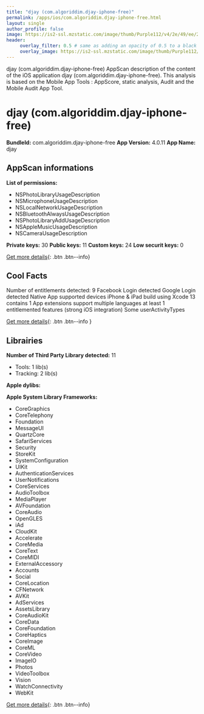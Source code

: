 ```yaml
---
title: "djay (com.algoriddim.djay-iphone-free)"
permalink: /apps/ios/com.algoriddim.djay-iphone-free.html
layout: single
author_profile: false
image: https://is2-ssl.mzstatic.com/image/thumb/Purple112/v4/2e/49/ee/2e49ee91-700c-9b2e-becd-50ea914b314b/AppIcon-0-0-1x_U007emarketing-0-0-0-7-0-0-P3-0-0-0-GLES2_U002c0-512MB-85-220-0-0.png/512x512bb.jpg
header: 
     overlay_filter: 0.5 # same as adding an opacity of 0.5 to a black background
     overlay_image: https://is2-ssl.mzstatic.com/image/thumb/Purple112/v4/2e/49/ee/2e49ee91-700c-9b2e-becd-50ea914b314b/AppIcon-0-0-1x_U007emarketing-0-0-0-7-0-0-P3-0-0-0-GLES2_U002c0-512MB-85-220-0-0.png/512x512bb.jpg
---
```

djay (com.algoriddim.djay-iphone-free) AppScan description of the content of the iOS application djay (com.algoriddim.djay-iphone-free). This analysis is based on the Mobile App Tools : AppScore, static analysis, Audit and the Mobile Audit App Tool.

# djay (com.algoriddim.djay-iphone-free)

**BundleId:** com.algoriddim.djay-iphone-free
**App Version:** 4.0.11
**App Name:** djay


## AppScan informations 

**List of permissions:** 
- NSPhotoLibraryUsageDescription
- NSMicrophoneUsageDescription
- NSLocalNetworkUsageDescription
- NSBluetoothAlwaysUsageDescription
- NSPhotoLibraryAddUsageDescription
- NSAppleMusicUsageDescription
- NSCameraUsageDescription
  
  
**Private keys:** 30
**Public keys:** 11
**Custom keys:** 24
**Low securit keys:** 0
  
[Get more details](/pricing.html){: .btn .btn--info}

## Cool Facts

Number of entitlements detected: 9
Facebook Login detected
Google Login detected
Native App
supported devices iPhone & iPad
build using Xcode 13
contains 1 App extensions
support multiple languages
at least 1 entitlemented features (strong iOS integration)
Some userActivityTypes
  
[Get more details](/pricing.html){: .btn .btn--info }

## Librairies 
**Number of Third Party Library detected:** 11
- Tools: 1 lib(s)
- Tracking: 2 lib(s)


**Apple dylibs:**


**Apple System Library Frameworks:**
- CoreGraphics
- CoreTelephony
- Foundation
- MessageUI
- QuartzCore
- SafariServices
- Security
- StoreKit
- SystemConfiguration
- UIKit
- AuthenticationServices
- UserNotifications
- CoreServices
- AudioToolbox
- MediaPlayer
- AVFoundation
- CoreAudio
- OpenGLES
- iAd
- CloudKit
- Accelerate
- CoreMedia
- CoreText
- CoreMIDI
- ExternalAccessory
- Accounts
- Social
- CoreLocation
- CFNetwork
- AVKit
- AdServices
- AssetsLibrary
- CoreAudioKit
- CoreData
- CoreFoundation
- CoreHaptics
- CoreImage
- CoreML
- CoreVideo
- ImageIO
- Photos
- VideoToolbox
- Vision
- WatchConnectivity
- WebKit


  
[Get more details](/pricing.html){: .btn .btn--info}

